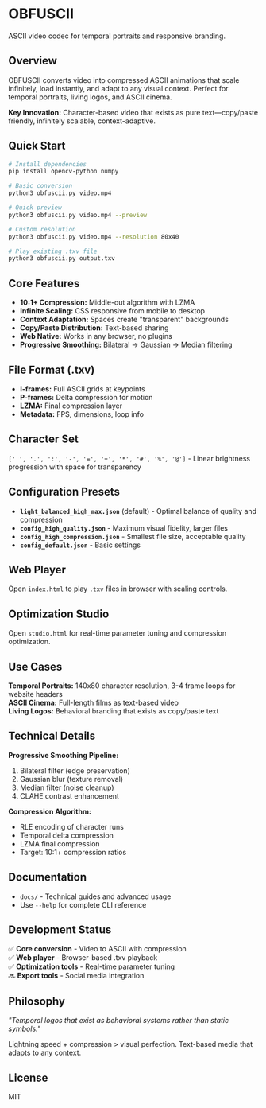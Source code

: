 # OBFUSCII

ASCII video codec for temporal portraits and responsive branding.

## Overview

OBFUSCII converts video into compressed ASCII animations that scale infinitely, load instantly, and adapt to any visual context. Perfect for temporal portraits, living logos, and ASCII cinema.

**Key Innovation:** Character-based video that exists as pure text—copy/paste friendly, infinitely scalable, context-adaptive.

## Quick Start

```bash
# Install dependencies
pip install opencv-python numpy

# Basic conversion  
python3 obfuscii.py video.mp4

# Quick preview
python3 obfuscii.py video.mp4 --preview

# Custom resolution
python3 obfuscii.py video.mp4 --resolution 80x40

# Play existing .txv file
python3 obfuscii.py output.txv
```

## Core Features

- **10:1+ Compression:** Middle-out algorithm with LZMA
- **Infinite Scaling:** CSS responsive from mobile to desktop  
- **Context Adaptation:** Spaces create "transparent" backgrounds
- **Copy/Paste Distribution:** Text-based sharing
- **Web Native:** Works in any browser, no plugins
- **Progressive Smoothing:** Bilateral → Gaussian → Median filtering

## File Format (.txv)

- **I-frames:** Full ASCII grids at keypoints
- **P-frames:** Delta compression for motion
- **LZMA:** Final compression layer
- **Metadata:** FPS, dimensions, loop info

## Character Set

`[' ', '.', ':', '-', '=', '+', '*', '#', '%', '@']` - Linear brightness progression with space for transparency

## Configuration Presets

- **`light_balanced_high_max.json`** (default) - Optimal balance of quality and compression
- **`config_high_quality.json`** - Maximum visual fidelity, larger files
- **`config_high_compression.json`** - Smallest file size, acceptable quality  
- **`config_default.json`** - Basic settings

## Web Player

Open `index.html` to play `.txv` files in browser with scaling controls.

## Optimization Studio

Open `studio.html` for real-time parameter tuning and compression optimization.

## Use Cases

**Temporal Portraits:** 140x80 character resolution, 3-4 frame loops for website headers  
**ASCII Cinema:** Full-length films as text-based video  
**Living Logos:** Behavioral branding that exists as copy/paste text

## Technical Details

**Progressive Smoothing Pipeline:**
1. Bilateral filter (edge preservation)
2. Gaussian blur (texture removal)  
3. Median filter (noise cleanup)
4. CLAHE contrast enhancement

**Compression Algorithm:**
- RLE encoding of character runs
- Temporal delta compression  
- LZMA final compression
- Target: 10:1+ compression ratios

## Documentation

- `docs/` - Technical guides and advanced usage
- Use `--help` for complete CLI reference

## Development Status

✅ **Core conversion** - Video to ASCII with compression  
✅ **Web player** - Browser-based .txv playback  
✅ **Optimization tools** - Real-time parameter tuning  
🔜 **Export tools** - Social media integration

## Philosophy

*"Temporal logos that exist as behavioral systems rather than static symbols."*

Lightning speed + compression > visual perfection. Text-based media that adapts to any context.

## License

MIT